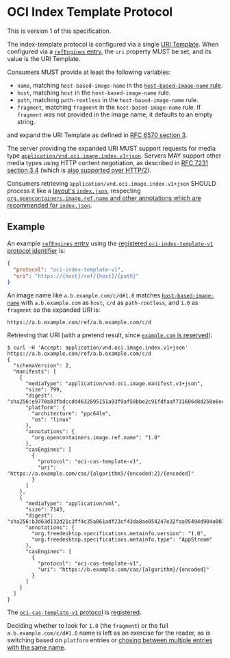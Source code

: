 # OCI Index Template Protocol

This is version 1 of this specification.

The index-template protocol is configured via a single [URI Template][rfc6570].
When configured via a [`refEngines` entry](ref-engine-discovery.md#ref-engines-objects), the `uri` property MUST be set, and its value is the URI Template.

Consumers MUST provide at least the following variables:

* `name`, matching `host-based-image-name` in the [`host-based-image-name` rule](host-based-image-names.md).
* `host`, matching `host` in the `host-based-image-name` rule.
* `path`, matching `path-rootless` in the `host-based-image-name` rule.
* `fragment`, matching `fragment` in the `host-based-image-name` rule.
    If `fragment` was not provided in the image name, it defaults to an empty string.

and expand the URI Template as defined in [RFC 6570 section 3][rfc6570-s3].

The server providing the expanded URI MUST support requests for media type [`application/vnd.oci.image.index.v1+json`][index].
Servers MAY support other media types using HTTP content negotiation, as described in [RFC 7231 section 3.4][rfc7231-s3.4] (which is [also supported over HTTP/2][rfc7540-s8]).

Consumers retrieving `application/vnd.oci.image.index.v1+json` SHOULD process it like a [layout's `index.json`][index.json], respecting [`org.opencontainers.image.ref.name` and other annotations which are recommended for `index.json`][annotations].

## Example

An example [`refEngines` entry](ref-engine-discovery.md#ref-engines-objects) using the [registered `oci-index-template-v1` protocol identifier](ref-engine-protocols.md) is:

```json
{
  "protocol": "oci-index-template-v1",
  "uri": "https://{host}/ref/{host}/{path}"
}
```

An image name like `a.b.example.com/c/d#1.0` matches [`host-based-image-name`](host-based-image-names.md) with `a.b.example.com` as `host`, `c/d` as `path-rootless`, and `1.0` as `fragment` so the expanded URI is:

    https://a.b.example.com/ref/a.b.example.com/c/d

Retrieving that URI (with a pretend result, since [`example.com` is reserved][rfc2606-s3]):

```
$ curl -H 'Accept: application/vnd.oci.image.index.v1+json' https://a.b.example.com/ref/a.b.example.com/c/d
{
  "schemaVersion": 2,
  "manifests": [
    {
      "mediaType": "application/vnd.oci.image.manifest.v1+json",
      "size": 799,
      "digest": "sha256:e9770a03fbdccdd4632895151a93f9af58bbe2c91fdfaaf73160648d250e6ec3",
      "platform": {
        "architecture": "ppc64le",
        "os": "linux"
      },
      "annotations": {
        "org.opencontainers.image.ref.name": "1.0"
      },
      "casEngines": [
        {
          "protocol": "oci-cas-template-v1",
          "uri": "https://a.example.com/cas/{algorithm}/{encoded:2}/{encoded}"
        }
      ]
    },
    {
      "mediaType": "application/xml",
      "size": 7143,
      "digest": "sha256:b3d63d132d21c3ff4c35a061adf23cf43da8ae054247e32faa95494d904a007e",
      "annotations": {
        "org.freedesktop.specifications.metainfo.version": "1.0",
        "org.freedesktop.specifications.metainfo.type": "AppStream"
      },
      "casEngines": [
        {
          "protocol": "oci-cas-template-v1",
          "uri": "https://b.example.com/cas/{algorithm}/{encoded}"
        }
      ]
    }
  ]
}
```

The [`oci-cas-template-v1` protocol](cas-template.md) is [registered](cas-engine-protocols.md).

Deciding whether to look for `1.0` (the `fragment`) or the full `a.b.example.com/c/d#1.0` name is left as an exercise for the reader, as is switching based on `platform` entries or [chosing between multiple entries with the same name][duplicate-name-resolution].

[annotations]: https://github.com/opencontainers/image-spec/blob/v1.0.0/annotations.md#pre-defined-annotation-keys
[duplicate-name-resolution]: https://github.com/opencontainers/image-spec/issues/588#event-1080723646
[index]: https://github.com/opencontainers/image-spec/blob/v1.0.0/image-index.md
[index.json]: https://github.com/opencontainers/image-spec/blob/v1.0.0/image-layout.md#indexjson-file
[rfc2606-s3]: https://tools.ietf.org/html/rfc2606#section-3
[rfc6570]: https://tools.ietf.org/html/rfc6570
[rfc6570-s3]: https://tools.ietf.org/html/rfc6570#section-3
[rfc7231-s3.4]: https://tools.ietf.org/html/rfc7231#section-3.4
[rfc7540-s8]: https://tools.ietf.org/html/rfc7540#section-8
